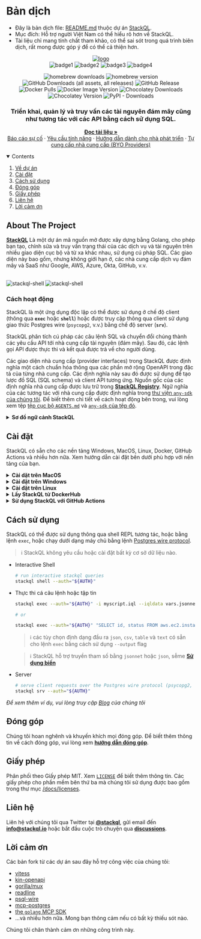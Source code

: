 # Bản dịch
- Đây là bản dịch file: [README.md](https://github.com/stackql/stackql/blob/main/README.md) thuộc dự án [StackQL](https://github.com/stackql/stackql).
- Mục đích: Hỗ trợ người Việt Nam có thể hiểu rõ hơn về StackQL.
- Tài liệu chỉ mang tính chất tham khảo, có thể sai sót trong quá trình biên dịch, rất mong được góp ý để có thể cả thiện hơn.



<!-- web assets -->
[logo]: https://stackql.io/img/stackql-logo-bold.png "stackql logo"
[homepage]: https://stackql.io/
[docs]: https://stackql.io/docs
[blog]: https://stackql.io/blog
[registry]: https://github.com/stackql/stackql-provider-registry
[variables]: https://stackql.io/docs/getting-started/variables
[macpkg]: https://storage.googleapis.com/stackql-public-releases/latest/stackql_darwin_multiarch.pkg
[winmsi]: https://releases.stackql.io/stackql/latest/stackql_windows_amd64.msi
[winzip]: https://releases.stackql.io/stackql/latest/stackql_windows_amd64.zip
[tuxzip]: https://releases.stackql.io/stackql/latest/stackql_linux_amd64.zip
<!-- docker links -->
[dockerhub]: https://hub.docker.com/u/stackql
[dockerstackql]: https://hub.docker.com/r/stackql/stackql
[dockerjupyter]: https://hub.docker.com/r/stackql/stackql-jupyter-demo
<!-- github actions links -->
[setupaction]: https://github.com/marketplace/actions/stackql-studios-setup-stackql
[execaction]: https://github.com/marketplace/actions/stackql-studios-stackql-exec
<!-- badges -->
[badge1]: https://img.shields.io/badge/platform-windows%20macos%20linux-brightgreen "Platforms"
[badge2]: https://github.com/stackql/stackql/workflows/Go/badge.svg "Go"
[badge3]: https://img.shields.io/github/license/stackql/stackql "License"
[badge4]: https://img.shields.io/tokei/lines/github/stackql/stackql "Lines"    
<!-- github links -->
[issues]: https://github.com/stackql/stackql/issues/new?assignees=&labels=bug&template=bug_report.md&title=%5BBUG%5D
[features]: https://github.com/stackql/stackql/issues/new?assignees=&labels=enhancement&template=feature_request.md&title=%5BFEATURE%5D
[developers]: /docs/developer_guide.md
[registrycont]: /docs/registry_contribution.md
[designdocs]: /docs/high-level-design.md
[contributing]: /CONTRIBUTING.md
[discussions]: https://github.com/orgs/stackql/discussions
<!-- repo assets -->
[darkmodeterm]: /docs/images/stackql-light-term.gif#gh-dark-mode-only
[lightmodeterm]: /docs/images/stackql-dark-term.gif#gh-light-mode-only
<!-- misc links -->
[twitter]: https://twitter.com/stackql

<!-- language: lang-none -->
<div align="center">

[![logo]][homepage]  
![badge1]
![badge2]
![badge3]
![badge4]

</div>

<div align="center">

![homebrew downloads](https://img.shields.io/homebrew/installs/dy/stackql?label=homebrew%20downloads)
![homebrew version](https://img.shields.io/homebrew/v/stackql?label=homebrew%20version)
![GitHub Downloads (all assets, all releases)](https://img.shields.io/github/downloads/stackql/stackql/total?label=github%20release%20downloads)
![GitHub Release](https://img.shields.io/github/v/release/stackql/stackql?label=github%20release)
![Docker Pulls](https://img.shields.io/docker/pulls/stackql/stackql)
![Docker Image Version](https://img.shields.io/docker/v/stackql/stackql?label=docker%20version)
![Chocolatey Downloads](https://img.shields.io/chocolatey/dt/stackql?label=chocolatey%20downloads)
![Chocolatey Version](https://img.shields.io/chocolatey/v/stackql)
![PyPI - Downloads](https://img.shields.io/pypi/dm/stackql-deploy?label=pypi%20downloads)

</div>
<div align="center">

### Triển khai, quản lý và truy vấn các tài nguyên đám mây cũng như tương tác với các API bằng cách sử dụng SQL.
<!-- <h3 align="center">SQL based XOps, observability and middleware framework</h3> -->

<p align="center">

[__Đọc tài liệu »__][docs]  
[Báo cáo sự cố][issues] · 
[Yêu cầu tính năng][features] · 
[Hướng dẫn dành cho nhà phát triển][developers] · 
[Tự cung cấp nhà cung cấp (BYO Providers)][registrycont]

</p>
</div>

<details open="open">
<summary>Contents</summary>
<ol>
<li><a href="#about-the-project">Về dự án</a></li>
<li><a href="#installation">Cài đặt</a></li>
<li><a href="#usage">Cách sử dụng</a></li>
<!-- <li><a href="#roadmap">Roadmap</a></li> -->
<li><a href="#contributing">Đóng góp</a></li>
<li><a href="#license">Giấy phép</a></li>
<li><a href="#contact">Liên hệ</a></li>
<li><a href="#acknowledgements">Lời cảm ơn</a></li>
</ol>
</details>

## About The Project

[__StackQL__][homepage] Là một dự án mã nguồn mở được xây dựng bằng Golang, cho phép bạn tạo, chỉnh sửa và truy vấn trạng thái của các dịch vụ và tài nguyên trên nhiều giao diện cục bộ và từ xa khác nhau, sử dụng cú pháp SQL. Các giao diện này bao gồm, nhưng không giới hạn ở, các nhà cung cấp dịch vụ đám mây và SaaS như Google, AWS, Azure, Okta, GitHub, v.v.
<br />
<br />

![stackql-shell][darkmodeterm]
![stackql-shell][lightmodeterm]

### Cách hoạt động

StackQL là một ứng dụng độc lập có thể được sử dụng ở chế độ client (thông qua __`exec`__ hoặc __`shell`__) hoặc được truy cập thông qua client sử dụng giao thức Postgres wire (`psycopg2`, v.v.) bằng chế độ server (__`srv`__).  

StackQL phân tích cú pháp các câu lệnh SQL và chuyển đổi chúng thành các yêu cầu API tới nhà cung cấp tài nguyên (đám mây). Sau đó, các lệnh gọi API được thực thi và kết quả được trả về cho người dùng.

Các giao diện nhà cung cấp (provider interfaces) trong StackQL được định nghĩa một cách chuẩn hóa thông qua các phần mở rộng OpenAPI trong đặc tả của từng nhà cung cấp. Các định nghĩa này sau đó được sử dụng để tạo lược đồ SQL (SQL schema) và client API tương ứng.  Nguồn gốc của các định nghĩa nhà cung cấp được lưu trữ trong [__StackQL Registry__][registry].  Ngữ nghĩa của các tương tác với nhà cung cấp được định nghĩa trong [thư viện `any-sdk` của chúng tôi](https://github.com/stackql/any-sdk).  Để biết thêm chi tiết về cách hoạt động bên trong, vui lòng xem tệp
 [tệp cục bộ `AGENTS.md`](/AGENTS.md) và [`any-sdk` của tệp đó](https://github.com/stackql/any-sdk/blob/main/AGENTS.md).

<details>
<summary><b>Sơ đồ ngữ cảnh StackQL</b></summary>
<br />
Sơ đồ ngữ cảnh sau đây mô tả kiến trúc StackQL ở cấp độ tổng quát:  

<!-- ![StackQL Context Diagram](http://www.plantuml.com/plantuml/proxy?cache=no&src=https://raw.githubusercontent.com/stackql/test-readme/main/puml/stackql-c4-context.iuml) -->

```mermaid
flowchart LR
  subgraph StackQL
    direction BT
    subgraph ProviderDefs
        Registry[Provider Registry Docs]    
    end
    subgraph App
        Proc[$ stackql exec\n$ stackql shell\n$ stackql srv]
        style Proc fill:#000,stroke:#000,color:#fff,text-align:left;

        %% ,font-family:'Courier New', Courier, monospace
    end
  end
  User((User)) <--> StackQL <--> Provider[Cloud Provider API]
  ProviderDefs --> App
```

Tài liệu thiết kế chi tiết hơn có thể được tìm thấy trong [đây][designdocs].

</details>

## Cài đặt

StackQL có sẵn cho các nền tảng Windows, MacOS, Linux, Docker, GitHub Actions và nhiều hơn nữa. Xem hướng dẫn cài đặt bên dưới phù hợp với nền tảng của bạn.  

<details>
<summary><b>Cài dặt trên MacOS</b></summary>

- Homebrew (`amd64` and `arm64`)
  - `brew install stackql` *hoặc* `brew tap stackql/tap && brew install stackql/tap/stackql`
- Trình cài đăth PKG cho MacOS (`amd64` and `arm64`)
  - tải xuống [trình cài đặt PKG mới nhất cho StackQL][macpkg]
  - chạy trình cài đặt và làm theo hướng dẫn

</details>

<details>
<summary><b>Cài đặt trên Windows</b></summary>

- Trình cài đặt MSI
  - tải xuống [trình cài đặt MSI mới nhất cho StackQL][winmsi]
  - chạy trình cài đặt và làm theo hướng dẫn
- Chocolatey
  - cài đặt [Chocolatey](https://chocolatey.org/install)
  - chạy `choco install stackql`
- ZIP Archive
  - tải xuống [trình cài đặt Windows ZIP archive mới nhất cho StackQL][winzip]
  - giải nén archive (tệp `stackql.exe` đã được kí mã) vào thư mục bạn chọn
  - thêm thư mục đó vào biến môi trường `PATH` (tùy chọn)

</details>

<details>
<summary><b>Cài đặt trên Linux</b></summary>

- ZIP Archive
  - tải xuống [Linux ZIP archive mới nhất cho StackQL][tuxzip]
    - hoặc dùng lệnh `curl -L https://bit.ly/stackql-zip -O && unzip stackql-zip`
  - giải nén archive (tệp `stackql`) vào thư mục bạn chọn
  - thêm thư mục đó vào biến môi trường `PATH` (tùy chọn)

</details>

<details>
<summary><b>Lấy StackQL từ DockerHub</b></summary>

> Xem tất cả các image StackQL có sẵn trên  [__DockerHub__][dockerhub].  Các image có sẵn [__`stackql`__][dockerstackql], [__`stackql-jupyter-demo`__][dockerjupyter] và nhiều hơn nữa. Kéo image StackQL cơ bản mới nhất bằng cách chạy:  

```bash
docker pull stackql/stackql
```

</details>

<details>
<summary><b>Sử dụng StackQL với GitHub Actions</b></summary>

> Sử dụng StackQL trong các workflow GitHub Actions của bạn để tự động hóa việc triển khai hạ tầng đám mây, đảm bảo IaC (Infrastructure as Code), hoặc kiểm tra tuân thủ/bảo mật. Các GitHub Actions có sẵn bao gồm: [`setup-stackql`][setupaction], [`stackql-exec`][execaction] và nhiều hơn nữa

</details>

## Cách sử dụng

StackQL có thể được sử dụng thông qua shell REPL tương tác, hoặc bằng lệnh `exec`, hoặc chạy dưới dạng máy chủ bằng lệnh [Postgres wire protocol](https://www.postgresql.org/docs/current/protocol.html).  

> ℹ️ StackQL không yêu cầu hoặc cài đặt bất kỳ cơ sở dữ liệu nào.

* Interactive Shell
  ```sh
  # run interactive stackql queries
  stackql shell --auth="${AUTH}"
  ```
* Thực thi cá câu lệnh hoặc tập tin
  ```sh
  stackql exec --auth="${AUTH}" -i myscript.iql --iqldata vars.jsonnet --output json
  
  # or
  
  stackql exec --auth="${AUTH}" "SELECT id, status FROM aws.ec2.instances WHERE region = 'us-east-1'"
  ```

  > ℹ️ các tùy chọn định dạng đầu ra `json`, `csv`, `table` và `text` có sẵn cho lệnh `exec` bằng cách sử dụng `--output` flag

  > ℹ️ StackQL hỗ trợ truyền tham số bằng `jsonnet` hoặc `json`, sễme [__Sử dụng biến__][variables]
* Server
  ```sh
  # serve client requests over the Postgres wire protocol (psycopg2, etc.) 
  stackql srv --auth="${AUTH}"
  ```

_Để xem thêm ví dụ, vui lòng truy cập [Blog][blog] của chúng tôi_

<!-- ## Roadmap

See our [__roadmap__](https://github.com/othneildrew/Best-README-Template/issues) to see where we are going with the project. -->

## Đóng góp

Chúng tôi hoan nghênh và khuyến khích mọi đóng góp. Để biết thêm thông tin về cách đóng góp, vui lòng xem [__hướng dẫn đóng góp__][contributing].

## Giấy phép

Phân phối theo Giấy phép MIT. Xem [`LICENSE`](https://github.com/stackql/stackql/blob/main/LICENSE) để biết thêm thông tin.  Các giấy phép cho phần mềm bên thứ ba mà chúng tôi sử dụng được bao gồm trong thư mục [/docs/licenses](/docs/licenses).

## Liên hệ

Liên hệ với chúng tôi qua Twitter tại [__@stackql__][twitter], gửi email đến [__info@stackql.io__](info@stackql.io) hoặc bắt đầu cuộc trò chuyện qua [__discussions__][discussions].

## Lời cảm ơn
Các bản fork từ các dự án sau đây hỗ trợ công việc của chúng tôi:

* [vitess](https://vitess.io/)
* [kin-openapi](https://github.com/getkin/kin-openapi)
* [gorilla/mux](https://github.com/gorilla/mux)
* [readline](https://github.com/chzyer/readline)
* [psql-wire](https://github.com/jeroenrinzema/psql-wire)
* [mcp-postgres](https://github.com/gldc/mcp-postgres)
* [the `golang` MCP SDK](https://github.com/modelcontextprotocol/go-sdk)
* ...và nhiều hơn nữa. Mong bạn thông cảm nếu có bất kỳ thiếu sót nào.

Chúng tôi chân thành cảm ơn những công trình này.